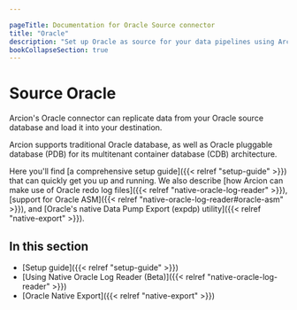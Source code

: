 ```yaml
---

pageTitle: Documentation for Oracle Source connector
title: "Oracle"
description: "Set up Oracle as source for your data pipelines using Arcion Oracle connector, supporting Oracle redo log, Data Pump Export utility, and more."
bookCollapseSection: true
---
```


# Source Oracle

Arcion's Oracle connector can replicate data from your Oracle source database and load it into your destination.

Arcion supports traditional Oracle database, as well as Oracle pluggable database (PDB) for its multitenant container database (CDB) architecture.

Here you'll find [a comprehensive setup guide]({{< relref "setup-guide" >}}) that can quickly get you up and running. We also describe [how Arcion can make use of Oracle redo log files]({{< relref "native-oracle-log-reader" >}}), [support for Oracle ASM]({{< relref "native-oracle-log-reader#oracle-asm" >}}), and [Oracle's native Data Pump Export (expdp) utility]({{< relref "native-export" >}}).

## In this section

- [Setup guide]({{< relref "setup-guide" >}})
- [Using Native Oracle Log Reader (Beta)]({{< relref "native-oracle-log-reader" >}})
- [Oracle Native Export]({{< relref "native-export" >}})
